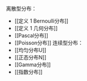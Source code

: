 离散型分布：
* [[定义 1 Bernoulli分布]]
* [[定义 1 几何分布]]
* [[Pascal分布]]
* [[Poisson分布]]
连续型分布：
* [[均匀分布U]]
* [[正态分布N]]
* [[Gamma分布]]
* [[指数分布]]
